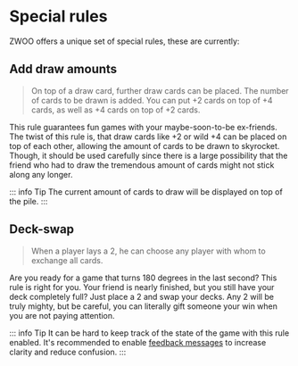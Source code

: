 # Special rules

ZWOO offers a unique set of special rules, these are currently:

## Add draw amounts

> On top of a draw card, further draw cards can be placed. The number of cards to be drawn is added. You can put +2 cards on top of +4 cards, as well as +4 cards on top of +2 cards.

This rule guarantees fun games with your maybe-soon-to-be ex-friends. The twist of this rule is, that draw cards like +2 or wild +4 can be placed on top of each other, allowing the amount of cards to be drawn to skyrocket. Though, it should be used carefully since there is a large possibility that the friend who had to draw the tremendous amount of cards might not stick along any longer.

::: info Tip
The current amount of cards to draw will be displayed on top of the pile.
:::

## Deck-swap


> When a player lays a 2, he can choose any player with whom to exchange all cards.

Are you ready for a game that turns 180 degrees in the last second? This rule is right for you.  Your friend is nearly finished, but you still have your deck completely full? Just place a 2 and swap your decks. Any 2 will be truly mighty, but be careful, you can literally gift someone your win when you are not paying attention.

::: info Tip
It can be hard to keep track of the state of the game with this rule enabled. It's recommended to enable [feedback messages](../games/settings.md) to increase clarity and reduce confusion.
:::

